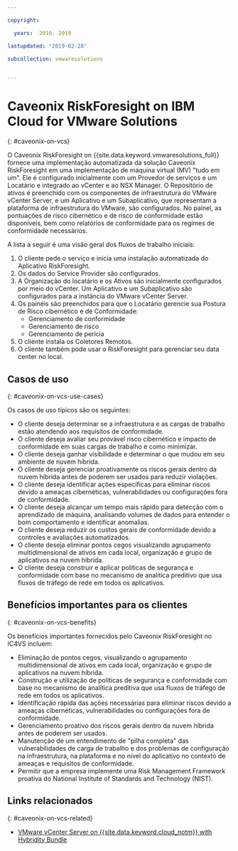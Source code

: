 ```yaml
---

copyright:

  years:  2016, 2019

lastupdated: "2019-02-28"

subcollection: vmwaresolutions


---
```


# Caveonix RiskForesight on IBM Cloud for VMware Solutions
{: #caveonix-on-vcs}

O Caveonix RiskForesight on {{site.data.keyword.vmwaresolutions_full}} fornece uma implementação automatizada da solução Caveonix RiskForesight em uma implementação de máquina virtual (MV) "tudo em um". Ele é configurado inicialmente com um Provedor de serviços e um Locatário e integrado ao vCenter e ao NSX Manager. O Repositório de ativos é preenchido com os componentes de infraestrutura do VMware vCenter Server, e um Aplicativo e um Subaplicativo, que representam a plataforma de infraestrutura do VMware, são configurados. No painel, as pontuações de risco cibernético e de risco de conformidade estão disponíveis, bem como relatórios de conformidade para os regimes de conformidade necessários.

A lista a seguir é uma visão geral dos fluxos de trabalho iniciais:
1.	O cliente pede o serviço e inicia uma instalação automatizada do Aplicativo RiskForesight.
2.	Os dados do Service Provider são configurados.
3.	A Organização do locatário e os Ativos são inicialmente configurados por meio do vCenter. Um Aplicativo e um Subaplicativo são configurados para a instância do VMware vCenter Server.
4.	Os painéis são preenchidos para que o Locatário gerencie sua Postura de Risco cibernético e de Conformidade:
    - Gerenciamento de conformidade
    - Gerenciamento de risco
    - Gerenciamento de perícia
5.	O cliente instala os Coletores Remotos.
6.	O cliente também pode usar o RiskForesight para gerenciar seu data center no local.


## Casos de uso
{: #caveonix-on-vcs-use-cases}

Os casos de uso típicos são os seguintes:
- O cliente deseja determinar se a infraestrutura e as cargas de trabalho estão atendendo aos requisitos de conformidade.
-	O cliente deseja avaliar seu provável risco cibernético e impacto de conformidade em suas cargas de trabalho e como minimizar.
-	O cliente deseja ganhar visibilidade e determinar o que mudou em seu ambiente de nuvem híbrida.
-	O cliente deseja gerenciar proativamente os riscos gerais dentro da nuvem híbrida antes de poderem ser usados para reduzir violações.
-	O cliente deseja identificar ações específicas para eliminar riscos devido a ameaças cibernéticas, vulnerabilidades ou configurações fora de conformidade.
-	O cliente deseja alcançar um tempo mais rápido para detecção com o aprendizado de máquina, analisando volumes de dados para entender o bom comportamento e identificar anomalias.
-	O cliente deseja reduzir os custos gerais de conformidade devido a controles e avaliações automatizados.
-	O cliente deseja eliminar pontos cegos visualizando agrupamento multidimensional de ativos em cada local, organização e grupo de aplicativos na nuvem híbrida.
-	O cliente deseja construir e aplicar políticas de segurança e conformidade com base no mecanismo de analítica preditivo que usa fluxos de tráfego de rede em todos os aplicativos.

## Benefícios importantes para os clientes
{: #caveonix-on-vcs-benefits}

Os benefícios importantes fornecidos pelo Caveonix RiskForesight no IC4VS incluem:
-	Eliminação de pontos cegos, visualizando o agrupamento multidimensional de ativos em cada local, organização e grupo de aplicativos na nuvem híbrida.
-	Construção e utilização de políticas de segurança e conformidade com base no mecanismo de analítica preditiva que usa fluxos de tráfego de rede em todos os aplicativos.
-	Identificação rápida das ações necessárias para eliminar riscos devido a ameaças cibernéticas, vulnerabilidades ou configurações fora de conformidade.
-	Gerenciamento proativo dos riscos gerais dentro da nuvem híbrida antes de poderem ser usados.
-	Manutenção de um entendimento de "pilha completa" das vulnerabilidades de carga de trabalho e dos problemas de configuração na infraestrutura, na plataforma e no nível do aplicativo no contexto de ameaças e requisitos de conformidade.
-	Permitir que a empresa implemente uma Risk Management Framework proativa do National Institute of Standards and Technology (NIST).

## Links relacionados
{: #caveonix-on-vcs-related}

*   [VMware vCenter Server on {{site.data.keyword.cloud_notm}} with Hybridity Bundle](/docs/services/vmwaresolutions/archiref/vcs?topic=vmware-solutions-vcs-hybridity-intro)
